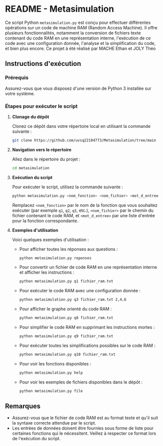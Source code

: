# README - Metasimulation

Ce script Python `metasimulation.py` est conçu pour effectuer différentes opérations sur un code de machine RAM (Random Access Machine). Il offre plusieurs fonctionnalités, notamment la conversion de fichiers texte contenant du code RAM en une représentation interne, l'exécution de ce code avec une configuration donnée, l'analyse et la simplification du code, et bien plus encore. Ce projet à été réalisé par MACHE Ethan et JOLY Théo

## Instructions d'exécution

### Prérequis

Assurez-vous que vous disposez d'une version de Python 3 installée sur votre système.

### Étapes pour exécuter le script

1. **Clonage du dépôt**

   Clonez ce dépôt dans votre répertoire local en utilisant la commande suivante :

   ```bash
   git clone https://github.com/uvsq22104773/Metasimulation/tree/main
   ```

2. **Navigation vers le répertoire**

   Allez dans le répertoire du projet :

   ```bash
   cd metasimulation
   ```

3. **Exécution du script**

   Pour exécuter le script, utilisez la commande suivante :

   ```bash
   python metasimulation.py <nom_fonction> <nom_fichier> <mot_d_entree>
   ```

   Remplacez `<nom_fonction>` par le nom de la fonction que vous souhaitez exécuter (par exemple `q1`, `q2`, `q3`, etc.), `<nom_fichier>` par le chemin du fichier contenant le code RAM, et `<mot_d_entree>` par une liste d'entrée pour la fonction correspondante.

4. **Exemples d'utilisation**

   Voici quelques exemples d'utilisation :

   - Pour afficher toutes les réponses aux questions :
     ```bash
     python metasimulation.py reponses
     ```

   - Pour convertir un fichier de code RAM en une représentation interne et afficher les instructions :
     ```bash
     python metasimulation.py q1 fichier_ram.txt
     ```

   - Pour exécuter le code RAM avec une configuration donnée :
     ```bash
     python metasimulation.py q3 fichier_ram.txt 2,4,6
     ```

   - Pour afficher le graphe orienté du code RAM :
     ```bash
     python metasimulation.py q8 fichier_ram.txt
     ```

   - Pour simplifier le code RAM en supprimant les instructions mortes :
     ```bash
     python metasimulation.py q9 fichier_ram.txt
     ```

   - Pour exécuter toutes les simplifications possibles sur le code RAM :
     ```bash
     python metasimulation.py q10 fichier_ram.txt
     ```

   - Pour voir les fonctions disponibles :
     ```bash
     python metasimulation.py help
     ```

   - Pour voir les exemples de fichiers disponibles dans le dépôt :
     ```bash
     python metasimulation.py file
     ```

## Remarques

- Assurez-vous que le fichier de code RAM est au format texte et qu'il suit la syntaxe correcte attendue par le script.
- Les entrées de données doivent être fournies sous forme de liste pour certaines fonctions qui le nécessitent. Veillez à respecter ce format lors de l'exécution du script.

